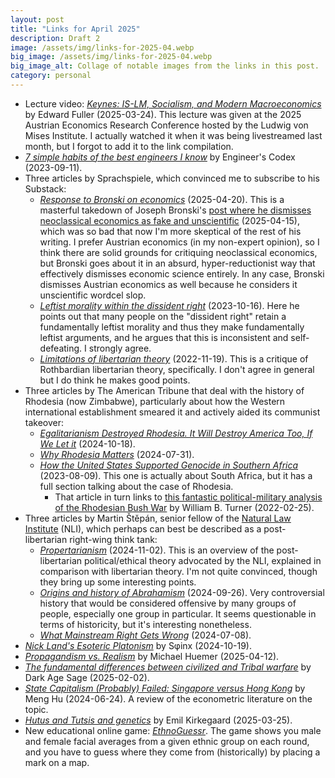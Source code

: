 ```yaml
---
layout: post
title: "Links for April 2025"
description: Draft 2
image: /assets/img/links-for-2025-04.webp
big_image: /assets/img/links-for-2025-04.webp
big_image_alt: Collage of notable images from the links in this post.
category: personal
---
```


- Lecture video: _[Keynes: IS-LM, Socialism, and Modern Macroeconomics](https://www.youtube.com/watch?v=uZYAFaHSsZY)_ by Edward Fuller (2025-03-24). This lecture was given at the 2025 Austrian Economics Research Conference hosted by the Ludwig von Mises Institute. I actually watched it when it was being livestreamed last month, but I forgot to add it to the link compilation.
- _[7 simple habits of the best engineers I know](https://read.engineerscodex.com/p/7-simple-habits-of-the-top-1-of-engineers)_ by Engineer's Codex (2023-09-11).
- Three articles by Sprachspiele, which convinced me to subscribe to his Substack:
  - _[Response to Bronski on economics](https://sprachspiele.substack.com/p/response-to-bronski-on-economics)_ (2025-04-20). This is a masterful takedown of Joseph Bronski's [post where he dismisses neoclassical economics as fake and unscientific](https://www.josephbronski.com/p/steve-keens-critique-of-neoclassical) (2025-04-15), which was so bad that now I'm more skeptical of the rest of his writing. I prefer Austrian economics (in my non-expert opinion), so I think there are solid grounds for critiquing neoclassical economics, but Bronski goes about it in an absurd, hyper-reductionist way that effectively dismisses economic science entirely. In any case, Bronski dismisses Austrian economics as well because he considers it unscientific wordcel slop.
  - _[Leftist morality within the dissident right](https://sprachspiele.substack.com/p/leftist-morality-within-the-dissident)_ (2023-10-16). Here he points out that many people on the "dissident right" retain a fundamentally leftist morality and thus they make fundamentally leftist arguments, and he argues that this is inconsistent and self-defeating. I strongly agree.
  - _[Limitations of libertarian theory](https://sprachspiele.substack.com/p/limitations-of-libertarian-theory)_ (2022-11-19). This is a critique of Rothbardian libertarian theory, specifically. I don't agree in general but I do think he makes good points.
- Three articles by The American Tribune that deal with the history of Rhodesia (now Zimbabwe), particularly about how the Western international establishment smeared it and actively aided its communist takeover:
  - _[Egalitarianism Destroyed Rhodesia. It Will Destroy America Too, If We Let it](https://www.theamericantribune.news/p/egalitarianism-destroyed-rhodesia)_ (2024-10-18).
  - _[Why Rhodesia Matters](https://www.theamericantribune.news/p/why-rhodesia-matters)_ (2024-07-31).
  - _[How the United States Supported Genocide in Southern Africa](https://www.theamericantribune.news/p/how-the-united-states-supported-white)_ (2023-08-09). This one is actually about South Africa, but it has a full section talking about the case of Rhodesia.
    - That article in turn links to [this fantastic political-military analysis of the Rhodesian Bush War](https://smallwarsjournal.com/2022/02/25/rhodesian-bush-warzimbabwe-war-liberation/) by William B. Turner (2022-02-25).
- Three articles by Martin Štěpán, senior fellow of the [Natural Law Institute](https://naturallawinstitute.com/) (NLI), which perhaps can best be described as a post-libertarian right-wing think tank:
  - _[Propertarianism](https://natlawinstitute.substack.com/p/propertarianism)_   (2024-11-02). This is an overview of the post-libertarian political/ethical theory advocated by the NLI, explained in comparison with libertarian theory. I'm not quite convinced, though they bring up some interesting points.
  - _[Origins and history of Abrahamism](https://natlawinstitute.substack.com/p/origins-and-history-of-abrahamism)_ (2024-09-26). Very controversial history that would be considered offensive by many groups of people, especially one group in particular. It seems questionable in terms of historicity, but it's interesting nonetheless.
  - _[What Mainstream Right Gets Wrong](https://natlawinstitute.substack.com/p/what-mainstream-right-gets-wrong)_ (2024-07-08).
- _[Nick Land's Esoteric Platonism](https://sphinxe.substack.com/p/nick-lands-esoteric-platonism)_ by S&phi;inx (2024-10-19).
- _[Propagandism vs. Realism](https://fakenous.substack.com/p/propagandism-vs-realism)_ by Michael Huemer (2025-04-12).
- _[The fundamental differences between civilized and Tribal warfare](https://reese690162.substack.com/p/the-fundamental-differences-between)_ by Dark Age Sage (2025-02-02).
- _[State Capitalism (Probably) Failed: Singapore versus Hong Kong](https://menghu.substack.com/p/state-capitalism-probably-failed)_ by Meng Hu (2024-06-24). A review of the econometric literature on the topic.
- _[Hutus and Tutsis and genetics](https://www.emilkirkegaard.com/p/hutus-and-tutsis-and-genetics)_ by Emil Kirkegaard (2025-03-25).
- New educational online game: _[EthnoGuessr](https://hbd.gg/)_. The game shows you male and female facial averages from a given ethnic group on each round, and you have to guess where they come from (historically) by placing a mark on a map.
